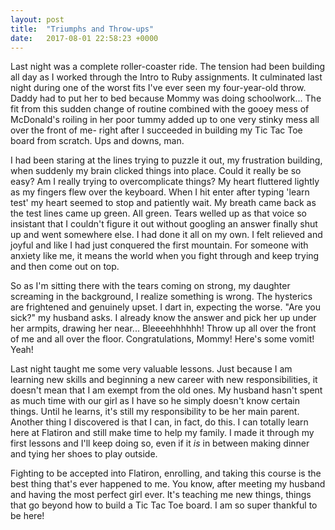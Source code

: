 ```yaml
---
layout: post
title:  "Triumphs and Throw-ups"
date:   2017-08-01 22:58:23 +0000
---
```



Last night was a complete roller-coaster ride. The tension had been building all day as I worked through the Intro to Ruby assignments. It culminated last night during one of the worst fits I've ever seen my four-year-old throw. Daddy had to put her to bed because Mommy was doing schoolwork... The fit from this sudden change of routine combined with the gooey mess of McDonald's roiling in her poor tummy added up to one very stinky mess all over the front of me- right after I succeeded in building my Tic Tac Toe board from scratch. Ups and downs, man. 

I had been staring at the lines trying to puzzle it out, my frustration building, when suddenly my brain clicked things into place. Could it really be so easy? Am I really trying to overcomplicate things? My heart fluttered lightly as my fingers flew over the keyboard. When I hit enter after typing 'learn test' my heart seemed to stop and patiently wait. My breath came back as the test lines came up green. All green. Tears welled up as that voice so insistant that I couldn't figure it out without googling an answer finally shut up and went somewhere else. I had done it all on my own. I felt relieved and joyful and like I had just conquered the first mountain. For someone with anxiety like me, it means the world when you fight through and keep trying and then come out on top. 

So as I'm sitting there with the tears coming on strong, my daughter screaming in the background, I realize something is wrong. The hysterics are frightened and genuinely upset. I dart in, expecting the worse. "Are you sick?" my husband asks. I already know the answer and pick her up under her armpits, drawing her near... Bleeeehhhhhh! Throw up all over the front of me and all over the floor. Congratulations, Mommy! Here's some vomit! Yeah!

Last night taught me some very valuable lessons. Just because I am learning new skills and beginning a new career with new responsibilities, it doesn't mean that I am exempt from the old ones. My husband hasn't spent as much time with our girl as I have so he simply doesn't know certain things. Until he learns, it's still my responsibility to be her main parent. Another thing I discovered is that I can, in fact, do this. I can totally learn here at Flatiron and still make time to help my family. I made it through my first lessons and I'll keep doing so, even if it *is* in between making dinner and tying her shoes to play outside. 

Fighting to be accepted into Flatiron, enrolling, and taking this course is the best thing that's ever happened to me. You know, after meeting my husband and having the most perfect girl ever. It's teaching me new things, things that go beyond how to build a Tic Tac Toe board. I am so super thankful to be here!

